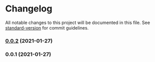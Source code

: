 # Changelog

All notable changes to this project will be documented in this file. See [standard-version](https://github.com/conventional-changelog/standard-version) for commit guidelines.

### [0.0.2](https://github.com/AyyLam/cdk-foo-bar/compare/v0.0.1...v0.0.2) (2021-01-27)

### 0.0.1 (2021-01-27)
